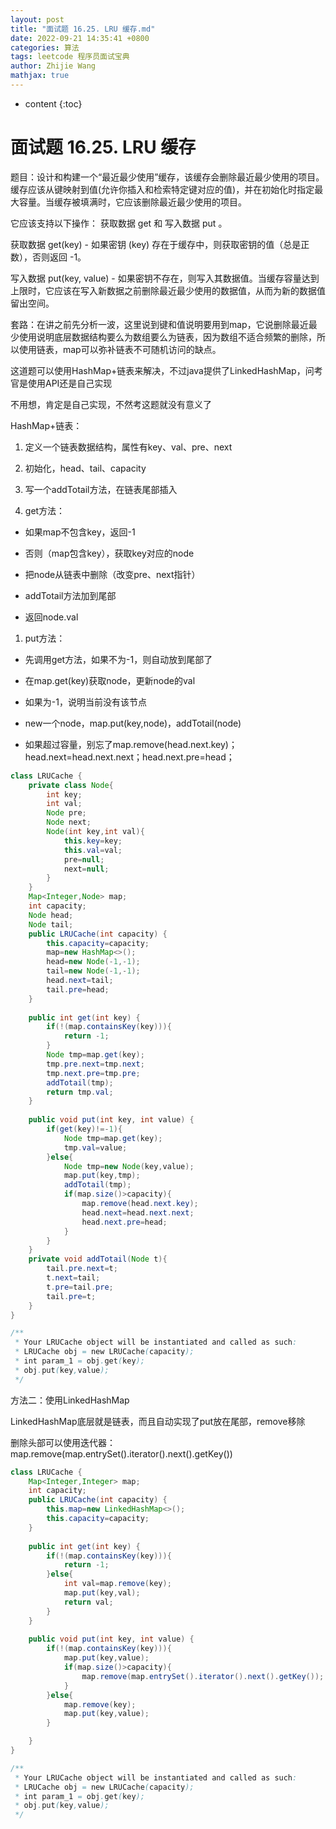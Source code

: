 ```yaml
---
layout: post
title: "面试题 16.25. LRU 缓存.md"
date: 2022-09-21 14:35:41 +0800
categories: 算法
tags: leetcode 程序员面试宝典
author: Zhijie Wang
mathjax: true
---
```



* content
{:toc}














# 面试题 16.25. LRU 缓存

题目：设计和构建一个“最近最少使用”缓存，该缓存会删除最近最少使用的项目。缓存应该从键映射到值(允许你插入和检索特定键对应的值)，并在初始化时指定最大容量。当缓存被填满时，它应该删除最近最少使用的项目。

它应该支持以下操作： 获取数据 get 和 写入数据 put 。

获取数据 get(key) - 如果密钥 (key) 存在于缓存中，则获取密钥的值（总是正数），否则返回 -1。

写入数据 put(key, value) - 如果密钥不存在，则写入其数据值。当缓存容量达到上限时，它应该在写入新数据之前删除最近最少使用的数据值，从而为新的数据值留出空间。

套路：在讲之前先分析一波，这里说到键和值说明要用到map，它说删除最近最少使用说明底层数据结构要么为数组要么为链表，因为数组不适合频繁的删除，所以使用链表，map可以弥补链表不可随机访问的缺点。

这道题可以使用HashMap+链表来解决，不过java提供了LinkedHashMap，问考官是使用API还是自己实现

不用想，肯定是自己实现，不然考这题就没有意义了



HashMap+链表：

1. 定义一个链表数据结构，属性有key、val、pre、next

1. 初始化，head、tail、capacity

1. 写一个addTotail方法，在链表尾部插入

1. get方法：

- 如果map不包含key，返回-1

- 否则（map包含key），获取key对应的node

- 把node从链表中删除（改变pre、next指针）

- addTotail方法加到尾部

- 返回node.val

1. put方法：

- 先调用get方法，如果不为-1，则自动放到尾部了

- 在map.get(key)获取node，更新node的val

- 如果为-1，说明当前没有该节点

- new一个node，map.put(key,node)，addTotail(node)

- 如果超过容量，别忘了map.remove(head.next.key)；head.next=head.next.next；head.next.pre=head；

```java
class LRUCache {
    private class Node{
        int key;
        int val;
        Node pre;
        Node next;
        Node(int key,int val){
            this.key=key;
            this.val=val;
            pre=null;
            next=null;
        }
    }
    Map<Integer,Node> map;
    int capacity;
    Node head;
    Node tail;
    public LRUCache(int capacity) {
        this.capacity=capacity;
        map=new HashMap<>();
        head=new Node(-1,-1);
        tail=new Node(-1,-1);
        head.next=tail;
        tail.pre=head;
    }
    
    public int get(int key) {
        if(!(map.containsKey(key))){
            return -1;
        }
        Node tmp=map.get(key);
        tmp.pre.next=tmp.next;
        tmp.next.pre=tmp.pre;
        addTotail(tmp);
        return tmp.val;
    }
    
    public void put(int key, int value) {
        if(get(key)!=-1){
            Node tmp=map.get(key);
            tmp.val=value;
        }else{
            Node tmp=new Node(key,value);
            map.put(key,tmp);
            addTotail(tmp);
            if(map.size()>capacity){
                map.remove(head.next.key);
                head.next=head.next.next;
                head.next.pre=head;
            }
        }
    }
    private void addTotail(Node t){
        tail.pre.next=t;
        t.next=tail;
        t.pre=tail.pre;
        tail.pre=t;
    }
}

/**
 * Your LRUCache object will be instantiated and called as such:
 * LRUCache obj = new LRUCache(capacity);
 * int param_1 = obj.get(key);
 * obj.put(key,value);
 */
```

方法二：使用LinkedHashMap

LinkedHashMap底层就是链表，而且自动实现了put放在尾部，remove移除

删除头部可以使用迭代器：map.remove(map.entrySet().iterator().next().getKey())

```java
class LRUCache {
    Map<Integer,Integer> map;
    int capacity;
    public LRUCache(int capacity) {
        this.map=new LinkedHashMap<>();
        this.capacity=capacity;
    }
    
    public int get(int key) {
        if(!(map.containsKey(key))){
            return -1;
        }else{
            int val=map.remove(key);
            map.put(key,val);
            return val;
        }
    }
    
    public void put(int key, int value) {
        if(!(map.containsKey(key))){
            map.put(key,value);
            if(map.size()>capacity){
                map.remove(map.entrySet().iterator().next().getKey());
            }
        }else{
            map.remove(key);
            map.put(key,value);
        }

    }
}

/**
 * Your LRUCache object will be instantiated and called as such:
 * LRUCache obj = new LRUCache(capacity);
 * int param_1 = obj.get(key);
 * obj.put(key,value);
 */
```







